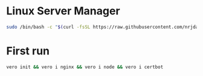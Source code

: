 # Linux Server Manager

```bash
sudo /bin/bash -c "$(curl -fsSL https://raw.githubusercontent.com/nrjdalal/linux-server-manager/master/install.sh)"
```

# First run

```bash
vero init && vero i nginx && vero i node && vero i certbot
```
